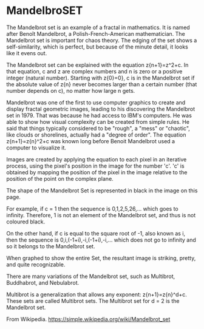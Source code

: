 # MandelbroSET

The Mandelbrot set is an example of a fractal in mathematics. It is named after Benoît Mandelbrot, a Polish-French-American mathematician. The Mandelbrot set is important for chaos theory. The edging of the set shows a self-similarity, which is perfect, but because of the minute detail, it looks like it evens out.

The Mandelbrot set can be explained with the equation z{n+1}=z^2+c. In that equation, c and z are complex numbers and n is zero or a positive integer (natural number). Starting with z{0}=0}, c is in the Mandelbrot set if the absolute value of z{n} never becomes larger than a certain number (that number depends on c), no matter how large n gets.

Mandelbrot was one of the first to use computer graphics to create and display fractal geometric images, leading to his discovering the Mandelbrot set in 1979. That was because he had access to IBM's computers. He was able to show how visual complexity can be created from simple rules. He said that things typically considered to be "rough", a "mess" or "chaotic", like clouds or shorelines, actually had a "degree of order". The equation z{n+1}=z{n}^2+c was known long before Benoit Mandelbrot used a computer to visualize it.

Images are created by applying the equation to each pixel in an iterative process, using the pixel's position in the image for the number 'c'. 'c' is obtained by mapping the position of the pixel in the image relative to the position of the point on the complex plane.

The shape of the Mandelbrot Set is represented in black in the image on this page.

For example, if c = 1 then the sequence is 0,1,2,5,26,... which goes to infinity. Therefore, 1 is not an element of the Mandelbrot set, and thus is not coloured black.

On the other hand, if c is equal to the square root of -1, also known as i, then the sequence is 0,i,(-1+i),-i,(-1+i),-i,... which does not go to infinity and so it belongs to the Mandelbrot set.

When graphed to show the entire Set, the resultant image is striking, pretty, and quite recognizable.

There are many variations of the Mandelbrot set, such as Multibrot, Buddhabrot, and Nebulabrot.

Multibrot is a generalization that allows any exponent: z{n+1}=z{n}^d+c. These sets are called Multibrot sets. The Multibrot set for d = 2 is the Mandelbrot set.

From Wikipedia.
https://simple.wikipedia.org/wiki/Mandelbrot_set
